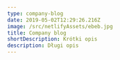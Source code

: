 ```yaml
---
type: company-blog
date: 2019-05-02T12:29:26.216Z
image: /src/netlifyAssets/ebeb.jpg
title: Company blog
shortDescription: Krótki opis
description: Długi opis
---
```


